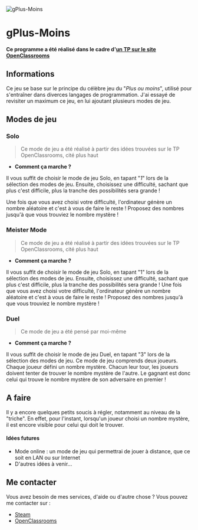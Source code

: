 ![gPlus-Moins](https://image.noelshack.com/fichiers/2017/44/2/1509451801-gplus-or-minus.png)

# gPlus-Moins
**Ce programme a été réalisé dans le cadre d'[un TP sur le site OpenClassrooms](https://openclassrooms.com/courses/apprenez-a-programmer-en-c/tp-plus-ou-moins-votre-premier-jeu)**

## Informations
Ce jeu se base sur le principe du célèbre jeu du "*Plus ou moins*", utilisé pour s'entraîner dans diverces langages de programmation.
J'ai essayé de revisiter un maximum ce jeu, en lui ajoutant plusieurs modes de jeu.

## Modes de jeu
### Solo
> Ce mode de jeu a été réalisé à partir des idées trouvées sur le TP OpenClassrooms, cité plus haut
  * **Comment ça marche ?**
  
  Il vous suffit de choisir le mode de jeu Solo, en tapant "*1*" lors de la sélection des modes de jeu.
  Ensuite, choisissez une difficulté, sachant que plus c'est difficile, plus la tranche des possibilités sera grande !

  Une fois que vous avez choisi votre difficulté, l'ordinateur génère un nombre aléatoire et c'est à vous de faire le reste !
  Proposez des nombres jusqu'à que vous trouviez le nombre mystère !


### Meister Mode
> Ce mode de jeu a été réalisé à partir des idées trouvées sur le TP OpenClassrooms, cité plus haut
  * **Comment ça marche ?**
  
  Il vous suffit de choisir le mode de jeu Solo, en tapant "1" lors de la sélection des modes de jeu. Ensuite, choisissez une difficulté, sachant que plus c'est difficile, plus la tranche des possibilités sera grande !
  Une fois que vous avez choisi votre difficulté, l'ordinateur génère un nombre aléatoire et c'est à vous de faire le reste !                         Proposez des nombres jusqu'à que vous trouviez le nombre mystère !



### Duel
> Ce mode de jeu a été pensé par moi-même
  * **Comment ça marche ?**
  
  Il vous suffit de choisir le mode de jeu Duel, en tapant "3" lors de la sélection des modes de jeu. Ce mode de jeu comprends deux joueurs. Chaque joueur défini un nombre mystère. Chacun leur tour, les joueurs doivent tenter de trouver le nombre mystère de l'autre. Le gagnant est donc celui qui trouve le nombre mystère de son adversaire en premier !

## A faire
Il y a encore quelques petits soucis à régler, notamment au niveau de la "triche". En effet, pour l'instant, lorsqu'un joueur choisi un nombre mystère, il est encore visible pour celui qui doit le trouver.
#### Idées futures
  * Mode online : un mode de jeu qui permettrai de jouer à distance, que ce soit en LAN ou sur Internet
  * D'autres idées à venir...

## Me contacter
Vous avez besoin de mes services, d'aide ou d'autre chose ?
Vous pouvez me contacter sur :
* [Steam](https://steamcommunity.com/id/EpicGaby)
* [OpenClassrooms](https://openclassrooms.com/membres/gabrielsantamaria)
